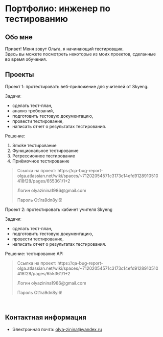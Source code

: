 # Портфолио: инженер по тестированию

## Обо мне

Привет! Меня зовут Ольга, я начинающий тестировщик. <br>
Здесь вы можете посмотреть некоторые из моих проектов, сделанные во время обучения.
<br>



## Проекты
Проект 1: протестировать веб-приложение для учителей от Skyeng. 

Задачи:
- cделать тест-план,
- анализ требований,
- подготовить тестовую документацию,
- провести тестирование,
- написать отчет о результатах тестирования.

Решение: 
1. Smoke тестирование
2. Функциональное тестирование
3. Регрессионное тестирование
4. Приёмочное тестирование

> <p> Ссылка на проект: https://qa-bug-report-olga.atlassian.net/wiki/spaces/~71202054571c3173c14efd9128910510418f28/pages/655361/1+2
> <p> Логин olyazinina1986@gmail.com
> <p> Пароль Ot1ra9dn8yi6!

Проект 2: протестировать кабинет учителя Skyeng

Задачи:
- сделать тест-план,
- подготовить тестовую документацию,
- провести тестирование,
- написать отчет о результатах тестирования.

Решение: тестирование API

> <p> Ссылка на проект: https://qa-bug-report-olga.atlassian.net/wiki/spaces/~71202054571c3173c14efd9128910510418f28/pages/655361/1+2
> <p> Логин olyazinina1986@gmail.com
> <p> Пароль Ot1ra9dn8yi6!
<br>



## Контактная информация
- Электронная почта: olya-zinina@yandex.ru
